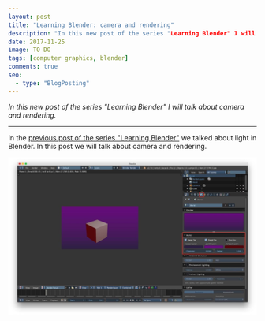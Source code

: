 ```yaml
---
layout: post
title: "Learning Blender: camera and rendering"
description: "In this new post of the series "Learning Blender" I will talk about camera and rendering."
date: 2017-11-25
image: TO DO
tags: [computer graphics, blender]
comments: true
seo:
  - type: "BlogPosting"
---
```


*In this new post of the series "Learning Blender" I will talk about camera and rendering.*

---

In the [previous post of the series "Learning Blender"](TODO) we talked about light in Blender. In this post we 
will talk about camera and rendering.  




![blender background ambient color](/assets/images/posts/blender-background-ambient-color.jpg "blender background ambient color")